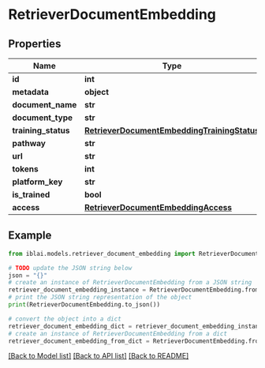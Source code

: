 # RetrieverDocumentEmbedding


## Properties

Name | Type | Description | Notes
------------ | ------------- | ------------- | -------------
**id** | **int** |  | [readonly] 
**metadata** | **object** |  | [optional] 
**document_name** | **str** |  | [optional] 
**document_type** | **str** |  | [optional] 
**training_status** | [**RetrieverDocumentEmbeddingTrainingStatus**](RetrieverDocumentEmbeddingTrainingStatus.md) |  | [optional] 
**pathway** | **str** |  | 
**url** | **str** |  | [optional] 
**tokens** | **int** |  | [optional] 
**platform_key** | **str** |  | 
**is_trained** | **bool** |  | [optional] 
**access** | [**RetrieverDocumentEmbeddingAccess**](RetrieverDocumentEmbeddingAccess.md) |  | [optional] 

## Example

```python
from iblai.models.retriever_document_embedding import RetrieverDocumentEmbedding

# TODO update the JSON string below
json = "{}"
# create an instance of RetrieverDocumentEmbedding from a JSON string
retriever_document_embedding_instance = RetrieverDocumentEmbedding.from_json(json)
# print the JSON string representation of the object
print(RetrieverDocumentEmbedding.to_json())

# convert the object into a dict
retriever_document_embedding_dict = retriever_document_embedding_instance.to_dict()
# create an instance of RetrieverDocumentEmbedding from a dict
retriever_document_embedding_from_dict = RetrieverDocumentEmbedding.from_dict(retriever_document_embedding_dict)
```
[[Back to Model list]](../README.md#documentation-for-models) [[Back to API list]](../README.md#documentation-for-api-endpoints) [[Back to README]](../README.md)


